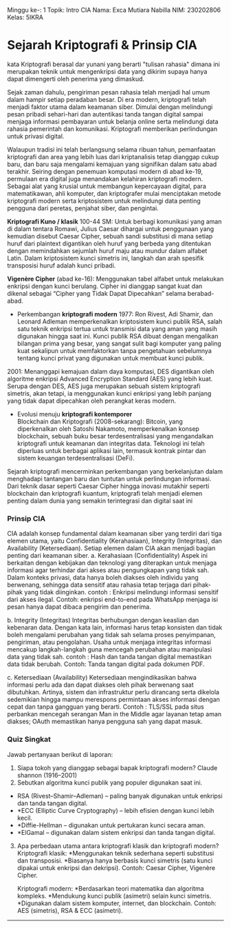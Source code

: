 Minggu ke-: 1
Topik: Intro CIA
Nama: Exca Mutiara Nabilla
NIM: 230202806
Kelas: 5IKRA
# Sejarah Kriptografi & Prinsip CIA

  kata Kriptografi berasal dar yunani yang berarti "tulisan rahasia" dimana ini merupakan teknik untuk mengenkripsi data yang dikirim supaya hanya dapat dimengerti oleh penerima yang dimaskud.
  
   Sejak zaman dahulu, pengiriman pesan rahasia telah menjadi hal umum dalam hampir setiap peradaban besar. Di era modern, kriptografi telah menjadi faktor utama dalam keamanan siber. Dimulai dengan melindungi pesan pribadi sehari-hari dan autentikasi tanda tangan digital sampai menjaga informasi pembayaran untuk belanja online serta melindungi data rahasia pemerintah dan komunikasi. Kriptografi memberikan perlindungan untuk privasi digital.
   
   Walaupun tradisi ini telah berlangsung selama ribuan tahun, pemanfaatan kriptografi dan area yang lebih luas dari kriptanalisis tetap dianggap cukup baru, dan baru saja mengalami kemajuan yang signifikan dalam satu abad terakhir. Seiring dengan penemuan komputasi modern di abad ke-19, permulaan era digital juga menandakan kelahiran kriptografi modern. Sebagai alat yang krusial untuk membangun kepercayaan digital, para matematikawan, ahli komputer, dan kriptografer mulai menciptakan metode kriptografi modern serta kriptosistem untuk melindungi data penting pengguna dari peretas, penjahat siber, dan pengintai.
   
 **Kriptografi Kuno / klasik**
  100-44 SM: Untuk berbagi komunikasi yang aman di dalam tentara Romawi, Julius Caesar dihargai untuk penggunaan yang kemudian disebut Caesar Cipher, sebuah sandi substitusi di mana setiap huruf dari plaintext digantikan oleh huruf yang berbeda yang ditentukan dengan memindahkan sejumlah huruf maju atau mundur dalam alfabet Latin. Dalam kriptosistem kunci simetris ini, langkah dan arah spesifik transposisi huruf adalah kunci pribadi.
  
  **Vigenère Cipher**
  (abad ke-16): Menggunakan tabel alfabet untuk melakukan enkripsi dengan kunci berulang. Cipher ini dianggap sangat kuat dan dikenal sebagai “Cipher yang Tidak Dapat Dipecahkan” selama berabad-abad.
  
  
- Perkembangan **kriptografi modern** 
  1977: Ron Rivest, Adi Shamir, dan Leonard Adleman memperkenalkan kriptosistem kunci publik RSA, salah satu teknik enkripsi tertua untuk transmisi data yang aman yang masih digunakan hingga saat ini. Kunci publik RSA dibuat dengan mengalikan bilangan prima yang besar, yang sangat sulit bagi komputer yang paling kuat sekalipun untuk memfaktorkan tanpa pengetahuan sebelumnya tentang kunci privat yang digunakan untuk membuat kunci publik.

2001: Menanggapi kemajuan dalam daya komputasi, DES digantikan oleh algoritme enkripsi Advanced Encryption Standard (AES) yang lebih kuat. Serupa dengan DES, AES juga merupakan sebuah sistem kriptografi simetris, akan tetapi, ia menggunakan kunci enkripsi yang lebih panjang yang tidak dapat dipecahkan oleh perangkat keras modern.

- Evolusi menuju **kriptografi kontemporer**   
Blockchain dan Kriptografi (2008-sekarang): Bitcoin, yang diperkenalkan oleh Satoshi Nakamoto, memperkenalkan konsep blockchain, sebuah buku besar terdesentralisasi yang mengandalkan kriptografi untuk keamanan dan integritas data. Teknologi ini telah diperluas untuk berbagai aplikasi lain, termasuk kontrak pintar dan sistem keuangan terdesentralisasi (DeFi).

Sejarah kriptografi mencerminkan perkembangan yang berkelanjutan dalam menghadapi tantangan baru dan tuntutan untuk perlindungan informasi. Dari teknik dasar seperti Caesar Cipher hingga inovasi mutakhir seperti blockchain dan kriptografi kuantum, kriptografi telah menjadi elemen penting dalam dunia yang semakin terintegrasi dan digital saat ini

### Prinsip CIA
 CIA adalah konsep fundamental dalam keamanan siber yang terdiri dari tiga elemen utama, yaitu Confidentiality (Kerahasiaan), Integrity (Integritas), dan Availability (Ketersediaan). Setiap elemen dalam CIA akan menjadi bagian penting dari keamanan siber.
 a. Kerahasiaan (Confidentiality)
Aspek ini berkaitan dengan kebijakan dan teknologi yang diterapkan untuk menjaga informasi agar terhindar dari akses atau pengungkapan yang tidak sah. Dalam konteks privasi, data hanya boleh diakses oleh individu yang berwenang, sehingga data sensitif atau rahasia tetap terjaga dari pihak-pihak yang tidak diinginkan. contoh : Enkripsi melindungi informasi sensitif dari akses ilegal. Contoh: enkripsi end-to-end pada WhatsApp menjaga isi pesan hanya dapat dibaca pengirim dan penerima.

b. Integrity (Integritas)
Integritas berhubungan dengan keaslian dan kebenaran data. Dengan kata lain, informasi harus tetap konsisten dan tidak boleh mengalami perubahan yang tidak sah selama proses penyimpanan, pengiriman, atau pengolahan. Usaha untuk menjaga integritas informasi mencakup langkah-langkah guna mencegah perubahan atau manipulasi data yang tidak sah. contoh : Hash dan tanda tangan digital memastikan data tidak berubah. Contoh: Tanda tangan digital pada dokumen PDF.

c. Ketersediaan (Availability)
Ketersediaan mengindikasikan bahwa informasi perlu ada dan dapat diakses oleh pihak berwenang saat dibutuhkan. Artinya, sistem dan infrastruktur perlu dirancang serta dikelola sedemikian hingga mampu merespons permintaan akses informasi dengan cepat dan tanpa gangguan yang berarti.
Contoh : TLS/SSL pada situs perbankan mencegah serangan Man in the Middle agar layanan tetap aman diakses; OAuth memastikan hanya pengguna sah yang dapat masuk.




###  Quiz Singkat
Jawab pertanyaan berikut di laporan:  
1. Siapa tokoh yang dianggap sebagai bapak kriptografi modern?
   Claude shannon (1916–2001)
2. Sebutkan algoritma kunci publik yang populer digunakan saat ini.
  * RSA (Rivest–Shamir–Adleman) – paling banyak digunakan untuk enkripsi dan tanda tangan digital.
  * *ECC (Elliptic Curve Cryptography) – lebih efisien dengan kunci lebih kecil.
  * *Diffie-Hellman – digunakan untuk pertukaran kunci secara aman.
  * *ElGamal – digunakan dalam sistem enkripsi dan tanda tangan digital.
    
3. Apa perbedaan utama antara kriptografi klasik dan kriptografi modern?
   Kriptografi klasik:
*Menggunakan teknik sederhana seperti substitusi dan transposisi.
*Biasanya hanya berbasis kunci simetris (satu kunci dipakai untuk enkripsi dan dekripsi).
Contoh: Caesar Cipher, Vigenère Cipher.

   Kriptografi modern:
*Berdasarkan teori matematika dan algoritma kompleks.
*Mendukung kunci publik (asimetri) selain kunci simetris.
*Digunakan dalam sistem komputer, internet, dan blockchain.
Contoh: AES (simetris), RSA & ECC (asimetri).



---

